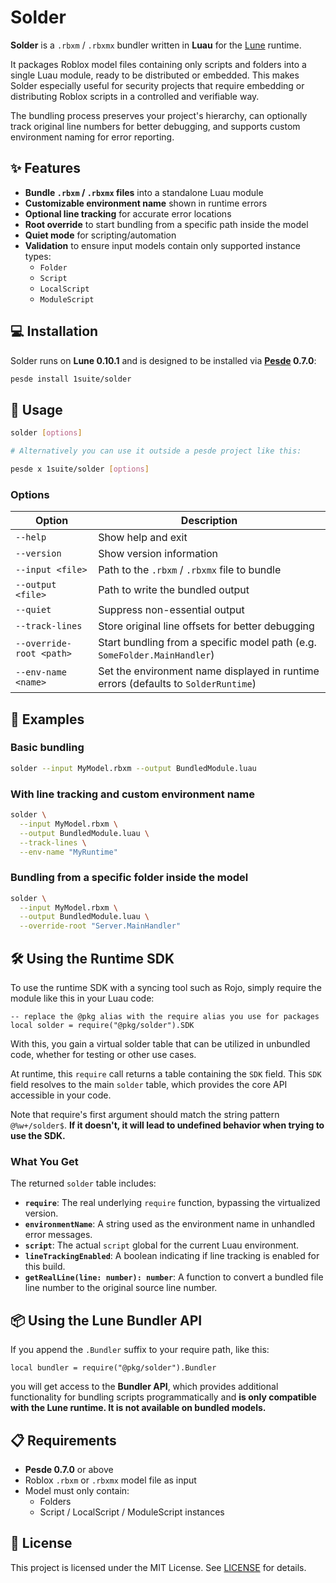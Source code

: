 # Solder

**Solder** is a `.rbxm` / `.rbxmx` bundler written in **Luau** for the [Lune](https://lune-org.github.io/docs) runtime.

It packages Roblox model files containing only scripts and folders into a single Luau module, ready to be distributed or embedded. This makes Solder especially useful for security projects that require embedding or distributing Roblox scripts in a controlled and verifiable way.

The bundling process preserves your project's hierarchy, can optionally track original line numbers for better debugging, and supports custom environment naming for error reporting.

## ✨ Features

- **Bundle `.rbxm` / `.rbxmx` files** into a standalone Luau module
- **Customizable environment name** shown in runtime errors
- **Optional line tracking** for accurate error locations
- **Root override** to start bundling from a specific path inside the model
- **Quiet mode** for scripting/automation
- **Validation** to ensure input models contain only supported instance types:
  - `Folder`
  - `Script`
  - `LocalScript`
  - `ModuleScript`

## 💻 Installation

Solder runs on **Lune 0.10.1** and is designed to be installed via **[Pesde](https://pesde.dev/) 0.7.0**:

```sh
pesde install 1suite/solder
```

## 🚀 Usage

```sh
solder [options]

# Alternatively you can use it outside a pesde project like this:

pesde x 1suite/solder [options]
```

### Options

| Option                   | Description                                                                        |
| ------------------------ | ---------------------------------------------------------------------------------- |
| `--help`                 | Show help and exit                                                                 |
| `--version`              | Show version information                                                           |
| `--input <file>`         | Path to the `.rbxm` / `.rbxmx` file to bundle                                      |
| `--output <file>`        | Path to write the bundled output                                                   |
| `--quiet`                | Suppress non-essential output                                                      |
| `--track-lines`          | Store original line offsets for better debugging                                   |
| `--override-root <path>` | Start bundling from a specific model path (e.g. `SomeFolder.MainHandler`)          |
| `--env-name <name>`      | Set the environment name displayed in runtime errors (defaults to `SolderRuntime`) |

## 📄 Examples

### Basic bundling

```sh
solder --input MyModel.rbxm --output BundledModule.luau
```

### With line tracking and custom environment name

```sh
solder \
  --input MyModel.rbxm \
  --output BundledModule.luau \
  --track-lines \
  --env-name "MyRuntime"
```

### Bundling from a specific folder inside the model

```sh
solder \
  --input MyModel.rbxm \
  --output BundledModule.luau \
  --override-root "Server.MainHandler"
```

## 🛠️ Using the Runtime SDK

To use the runtime SDK with a syncing tool such as Rojo, simply require the module like this in your Luau code:

```luau
-- replace the @pkg alias with the require alias you use for packages
local solder = require("@pkg/solder").SDK
```

With this, you gain a virtual solder table that can be utilized in unbundled code, whether for testing or other use cases.

At runtime, this `require` call returns a table containing the `SDK` field. This `SDK` field resolves to the main `solder` table, which provides the core API accessible in your code.

Note that require's first argument should match the string pattern `@%w+/solder$`. **If it doesn't, it will lead to undefined behavior when trying to use the SDK.**

### What You Get

The returned `solder` table includes:

* **`require`**: The real underlying `require` function, bypassing the virtualized version.
* **`environmentName`**: A string used as the environment name in unhandled error messages.
* **`script`**: The actual `script` global for the current Luau environment.
* **`lineTrackingEnabled`**: A boolean indicating if line tracking is enabled for this build.
* **`getRealLine(line: number): number`**: A function to convert a bundled file line number to the original source line number.

## 📦 Using the Lune Bundler API

If you append the `.Bundler` suffix to your require path, like this:

```luau
local bundler = require("@pkg/solder").Bundler
```

you will get access to the **Bundler API**, which provides additional functionality for bundling scripts programmatically and **is only compatible with the Lune runtime. It is not available on bundled models.**

## 📋 Requirements

* **Pesde 0.7.0** or above
* Roblox `.rbxm` or `.rbxmx` model file as input
* Model must only contain:
  * Folders
  * Script / LocalScript / ModuleScript instances

## 📜 License

This project is licensed under the MIT License.
See [LICENSE](LICENSE.txt) for details.